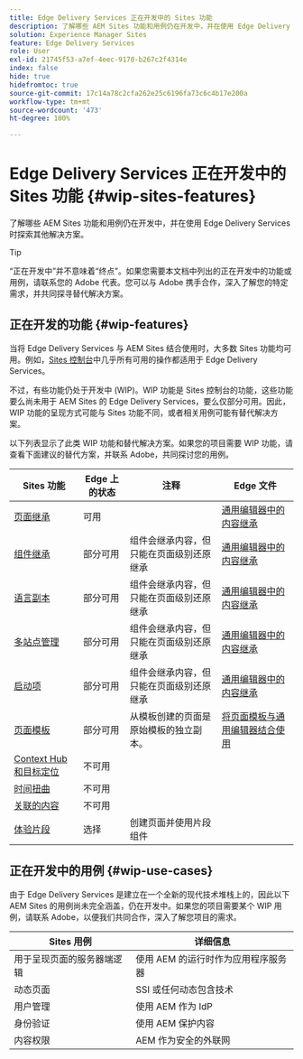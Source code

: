 ```yaml
---
title: Edge Delivery Services 正在开发中的 Sites 功能
description: 了解哪些 AEM Sites 功能和用例仍在开发中，并在使用 Edge Delivery Services 时探索其他解决方案。
solution: Experience Manager Sites
feature: Edge Delivery Services
role: User
exl-id: 21745f53-a7ef-4eec-9170-b267c2f4314e
index: false
hide: true
hidefromtoc: true
source-git-commit: 17c14a78c2cfa262e25c6196fa73c6c4b17e200a
workflow-type: tm+mt
source-wordcount: '473'
ht-degree: 100%

---
```


# Edge Delivery Services 正在开发中的 Sites 功能 {#wip-sites-features}

了解哪些 AEM Sites 功能和用例仍在开发中，并在使用 Edge Delivery Services 时探索其他解决方案。

>[!TIP]
>
>“正在开发中”并不意味着“终点”。如果您需要本文档中列出的正在开发中的功能或用例，请联系您的 Adobe 代表。您可以与 Adobe 携手合作，深入了解您的特定需求，并共同探寻替代解决方案。

## 正在开发的功能 {#wip-features}

当将 Edge Delivery Services 与 AEM Sites 结合使用时，大多数 Sites 功能均可用。例如，[Sites 控制台](/help/sites-cloud/authoring/sites-console/introduction.md)中几乎所有可用的操作都适用于 Edge Delivery Services。

不过，有些功能仍处于开发中 (WIP)。WIP 功能是 Sites 控制台的功能，这些功能要么尚未用于 AEM Sites 的 Edge Delivery Services，要么仅部分可用。因此，WIP 功能的呈现方式可能与 Sites 功能不同，或者相关用例可能有替代解决方案。

以下列表显示了此类 WIP 功能和替代解决方案。如果您的项目需要 WIP 功能，请查看下面建议的替代方案，并联系 Adobe，共同探讨您的用例。

| Sites 功能 | Edge 上的状态 | 注释 | Edge 文件 |
|---|---|---|---|
| [页面继承](/help/sites-cloud/administering/msm-and-translation.md) | 可用 |  | [通用编辑器中的内容继承](/help/sites-cloud/authoring/universal-editor/inheritance.md) |
| [组件继承](/help/sites-cloud/administering/msm-and-translation.md) | 部分可用 | 组件会继承内容，但只能在页面级别还原继承 | [通用编辑器中的内容继承](/help/sites-cloud/authoring/universal-editor/inheritance.md) |
| [语言副本](/help/sites-cloud/administering/translation/overview.md) | 部分可用 | 组件会继承内容，但只能在页面级别还原继承 | [通用编辑器中的内容继承](/help/sites-cloud/authoring/universal-editor/inheritance.md) |
| [多站点管理](/help/sites-cloud/administering/msm/overview.md) | 部分可用 | 组件会继承内容，但只能在页面级别还原继承 | [通用编辑器中的内容继承](/help/sites-cloud/authoring/universal-editor/inheritance.md) |
| [启动项](/help/sites-cloud/authoring/launches/overview.md) | 部分可用 | 组件会继承内容，但只能在页面级别还原继承 | [通用编辑器中的内容继承](/help/sites-cloud/authoring/universal-editor/inheritance.md) |
| [页面模板](/help/sites-cloud/authoring/page-editor/templates.md) | 部分可用 | 从模板创建的页面是原始模板的独立副本。 | [将页面模板与通用编辑器结合使用](/help/sites-cloud/authoring/universal-editor/templates.md) |
| [Context Hub 和目标定位](/help/sites-cloud/authoring/personalization/overview.md) | 不可用 |  |  |
| [时间扭曲](/help/sites-cloud/authoring/launches/preview.md) | 不可用 |  |  |
| [关联的内容](/help/sites-cloud/authoring/page-editor/editor-side-panel.md#associated-content-browser) | 不可用 |  |  |
| [体验片段](/help/sites-cloud/authoring/fragments/experience-fragments.md) | 选择 | 创建页面并使用片段组件 |  |

## 正在开发中的用例 {#wip-use-cases}

由于 Edge Delivery Services 是建立在一个全新的现代技术堆栈上的，因此以下 AEM Sites 的用例尚未完全涵盖，仍在开发中。如果您的项目需要某个 WIP 用例，请联系 Adobe，以便我们共同合作，深入了解您项目的需求。

| Sites 用例 | 详细信息 |
|---|---|
| 用于呈现页面的服务器端逻辑 | 使用 AEM 的运行时作为应用程序服务器 |
| 动态页面 | SSI 或任何动态包含技术 |
| 用户管理 | 使用 AEM 作为 IdP |
| 身份验证 | 使用 AEM 保护内容 |
| 内容权限 | AEM 作为安全的外联网 |
